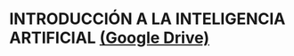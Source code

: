 # INTRODUCCIÓN A LA INTELIGENCIA ARTIFICIAL [(Google Drive)](https://drive.google.com/drive/u/0/folders/11oatPhRQAqZnc73HO7VKpOREyLKnnZzj)